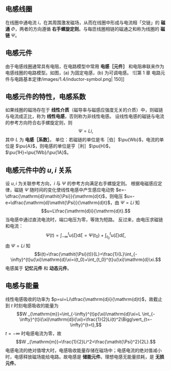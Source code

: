 ## 电感线圈
在线圈中通电流 $i$，在其周围激发磁场，从而在线圈中形成与电流相「交链」的 **磁通** $\mathit\Phi$，两者的方向遵循 **右手螺旋定则**。与每匝线圈相链的磁通之和称为线圈的 **磁链** $\mathit\Psi$。
## 电感元件
由于电感线圈通常具有电阻，在电路模型中常用 **电感［元件］** 和电阻串联来作为电感线圈的电路模型。如图，(a) 为固定电感，(b) 为可调电感。
![[第 1 章 电路元件与电路基本定律/images/1.4/inductor-symbol.png| 150]]
## 电感元件的特性，电感系数
如果线圈的磁场存在于 **线性介质**（磁导率与磁感应强度无关的介质）中，则磁链与电流成正比，称为 **线性电感**，否则称为非线性电感。
设线性电感的磁链与电流的参考方向符合右手螺旋定则，则 $$\mathit{\Psi}=Li,$$其中 $L$ 为 **电感［系数］**。
单位：若磁链的单位是韦［伯］$\pu{Wb}$，电流的单位是 $\pu{A}$，则电感的单位是亨［利］$\pu{H}$，$\pu{1H}=\pu{1Wb}/\pu{1A}$。
## 电感元件中的 $u,i$ 关系
设 $u,i$ 为关联参考方向，$i$ 与 $\mathit{\Psi}$ 的参考方向满足右手螺旋定则。
根据电磁感应定律，磁链 $\mathit{\Psi}$ 随时间的变化使线性电感中产生感应电动势 $e=-\dfrac{\mathrm{d}\mathit{\Psi}}{\mathrm{d}t}$，则电压 $u=-e=\dfrac{\mathrm{d}\mathit{\Psi}}{\mathrm{d}t}$，由 $\mathit{\Psi}=Li$ 知 $$u=L\frac{\mathrm{d}i}{\mathrm{d}t}.$$当电感中通过直流电流时，端口电压为零，等效为短路。
反过来，由电压求磁链和电流：$$\mathit{\Psi}(t)=\int_{-\infty}^{t}u(\xi)\mathrm{d}\xi=\mathit{\Psi}(t_0)+\int_{t_0}^{t}u(\xi)\mathrm{d}\xi,$$由 $\mathit{\Psi}=Li$ 知 $$i(t)=\frac{\mathit{\Psi}(t)}{L}=\frac{1}{L}\int_{-\infty}^{t}u(\xi)\mathrm{d}\xi=i(t_0)+\int_{t_0}^{t}u(\xi)\mathrm{d}\xi.$$电感属于 **记忆元件** 和 **动态元件**。
## 电感与能量
线性电感吸收的功率为 $p=ui=Li\dfrac{\mathrm{d}i}{\mathrm{d}t}$，故截止到 $t$ 时刻电感吸收的能量为 $$W _{\mathrm{m}}=\int_{-\infty}^{t}p(\xi)\mathrm{d}\xi=L \int_{-\infty}^{t}i(\xi)\mathrm{d}i(\xi)=\frac{1}{2}Li(t)^2\Bigg\vert_{t=-\infty}^{t=t},$$$t=-\infty$ 时电感电流为零，故 $$W _{\mathrm{m}}=\frac{1}{2}Li^2=\frac{\mathit{\Psi}^2}{2L}.$$电感电流的绝对值增大时，电感吸收能量存储在磁场中；电感电流的绝对值减小时，电感释放磁场能给电路。故电感是 **储能元件**。理想电感无能量损耗，是 **无损元件**。
